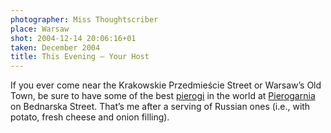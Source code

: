 ```yaml
---
photographer: Miss Thoughtscriber
place: Warsaw
shot: 2004-12-14 20:06:16+01
taken: December 2004
title: This Evening – Your Host
---
```


If you ever come near the Krakowskie Przedmieście Street or Warsaw’s Old Town, be sure to have some of the best [pierogi](http://en.wikipedia.org/wiki/Pierogi) in the world at [Pierogarnia](http://warsawvoice.pl/view/6558) on Bednarska Street. That’s me after a serving of Russian ones (i.e., with potato, fresh cheese and onion filling).
